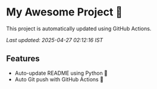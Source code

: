 # My Awesome Project 🚀

This project is automatically updated using GitHub Actions.

_Last updated: 2025-04-27 02:12:16 IST_

## Features
- Auto-update README using Python 🐍
- Auto Git push with GitHub Actions 🤖
